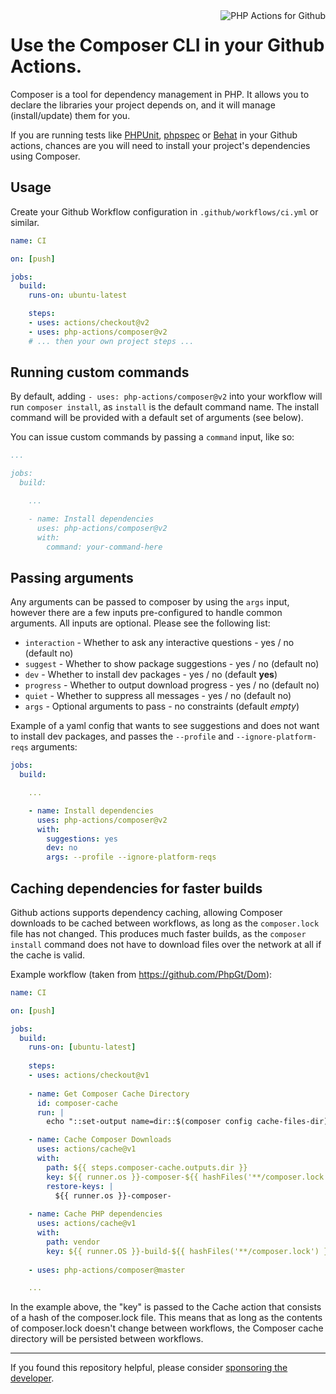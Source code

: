 <img src="http://52.48.57.141/php-actions.png" align="right" alt="PHP Actions for Github" />

Use the Composer CLI in your Github Actions.
==============================================

Composer is a tool for dependency management in PHP. It allows you to declare the libraries your project depends on, and it will manage (install/update) them for you.

If you are running tests like [PHPUnit][php-actions-phpunit], [phpspec][php-actions-phpspec] or [Behat][php-actions-behat] in your Github actions, chances are you will need to install your project's dependencies using Composer.

Usage
-----

Create your Github Workflow configuration in `.github/workflows/ci.yml` or similar.

```yaml
name: CI

on: [push]

jobs:
  build:
    runs-on: ubuntu-latest

    steps:
    - uses: actions/checkout@v2
    - uses: php-actions/composer@v2
    # ... then your own project steps ...
```

Running custom commands
-----------------------

By default, adding `- uses: php-actions/composer@v2` into your workflow will run `composer install`, as `install` is the default command name. The install command will be provided with a default set of arguments (see below).

You can issue custom commands by passing a `command` input, like so:

```yaml
...

jobs:
  build:

    ...

    - name: Install dependencies
      uses: php-actions/composer@v2
      with:
        command: your-command-here
```

Passing arguments
-----------------

Any arguments can be passed to composer by using the `args` input, however there are a few inputs pre-configured to handle common arguments. All inputs are optional. Please see the following list:

+ `interaction` - Whether to ask any interactive questions - yes / no (default no)
+ `suggest` - Whether to show package suggestions - yes / no (default no)
+ `dev` - Whether to install dev packages - yes / no (default **yes**)
+ `progress` - Whether to output download progress - yes / no (default no)
+ `quiet` - Whether to suppress all messages - yes / no (default no)
+ `args` - Optional arguments to pass - no constraints (default _empty_)

Example of a yaml config that wants to see suggestions and does not want to install dev packages, and passes the `--profile` and `--ignore-platform-reqs` arguments:

```yaml
jobs:
  build:

    ...

    - name: Install dependencies
      uses: php-actions/composer@v2
      with:
        suggestions: yes
        dev: no
        args: --profile --ignore-platform-reqs
```

Caching dependencies for faster builds
--------------------------------------

Github actions supports dependency caching, allowing Composer downloads to be cached between workflows, as long as the `composer.lock` file has not changed. This produces much faster builds, as the `composer install` command does not have to download files over the network at all if the cache is valid.

Example workflow (taken from https://github.com/PhpGt/Dom):

```yaml
name: CI

on: [push]

jobs:
  build:
    runs-on: [ubuntu-latest]
    
    steps:
    - uses: actions/checkout@v1
    
    - name: Get Composer Cache Directory
      id: composer-cache
      run: |
        echo "::set-output name=dir::$(composer config cache-files-dir)"

    - name: Cache Composer Downloads
      uses: actions/cache@v1
      with:
        path: ${{ steps.composer-cache.outputs.dir }}
        key: ${{ runner.os }}-composer-${{ hashFiles('**/composer.lock') }}
        restore-keys: |
          ${{ runner.os }}-composer-
      
    - name: Cache PHP dependencies
      uses: actions/cache@v1
      with:
        path: vendor
        key: ${{ runner.OS }}-build-${{ hashFiles('**/composer.lock') }}
          
    - uses: php-actions/composer@master

    ...      
```

In the example above, the "key" is passed to the Cache action that consists of a hash of the composer.lock file. This means that as long as the contents of composer.lock doesn't change between workflows, the Composer cache directory will be persisted between workflows.

***

If you found this repository helpful, please consider [sponsoring the developer][sponsor].

[php-actions-phpunit]: https://github.com/marketplace/actions/phpunit-php-actions 
[php-actions-phpspec]: https://github.com/marketplace/actions/phpspec-php-actions 
[php-actions-behat]: https://github.com/marketplace/actions/behat-php-actions 
[sponsor]: https://github.com/sponsors/g105b